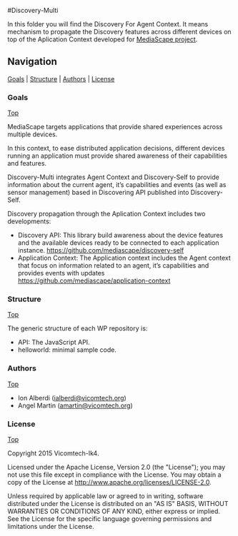 #Discovery-Multi

In this folder you will find the Discovery For Agent Context. It means mechanism to propagate the Discovery features across different devices on top of the Aplication Context developed for [MediaScape project](http://mediascapeproject.eu/).

## Navigation
[Goals][] | [Structure][] | [Authors][] | [License][]

### Goals
[Top][]

MediaScape targets applications that provide shared experiences across multiple devices.

In this context, to ease distributed application decisions, different devices running an application must provide shared awareness of their capabilities and features.

Discovery-Multi integrates Agent Context and Discovery-Self to provide information about the current agent, it’s capabilities and events (as well as sensor management) based in Discovering API published into Discovery-Self.

Discovery propagation through the Aplication Context includes two developments:
* Discovery API:
This library build awareness about the device features and the available devices ready to be connected to each application instance.
https://github.com/mediascape/discovery-self
* Application Context:
The Application context includes the Agent context that focus on information related to an agent, it’s capabilities and provides events with updates 
https://github.com/mediascape/application-context


### Structure
[Top][]

The generic structure of each WP repository is:

  * API: The JavaScript API.
  * helloworld: minimal sample code.

### Authors
[Top][]

- Ion Alberdi (ialberdi@vicomtech.org)
- Angel Martin (amartin@vicomtech.org)

### License
[Top][]

Copyright 2015 Vicomtech-Ik4.

Licensed under the Apache License, Version 2.0 (the "License"); you may not use this file except in compliance with the License. You may obtain a copy of the License at http://www.apache.org/licenses/LICENSE-2.0.

Unless required by applicable law or agreed to in writing, software distributed under the License is distributed on an "AS IS" BASIS, WITHOUT WARRANTIES OR CONDITIONS OF ANY KIND, either express or implied. See the License for the specific language governing permissions and limitations under the License.

[Top]: #navigation
[Goals]: #goals
[Structure]: #structure
[Authors]: #authors
[License]: #license
